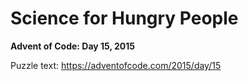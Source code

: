 # Science for Hungry People

**Advent of Code: Day 15, 2015**

Puzzle text: https://adventofcode.com/2015/day/15
